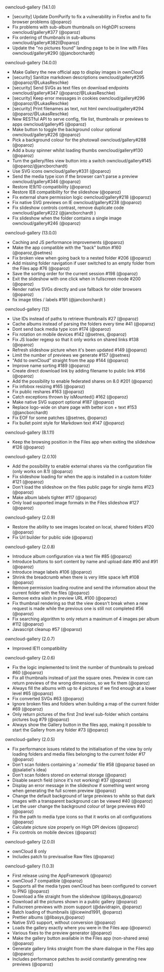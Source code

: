 owncloud-gallery (14.1.0)
* [security] Update DomPurify to fix a vulnerability in Firefox and to fix browser problems (@oparoz)
* Fix problems with sub-album thumbnails on HighDPI screens owncloud/gallery#377 (@oparoz)
* Fix ordering of thumbnails in sub-albums owncloud/gallery#382(@oparoz)
* Update the "no pictures found" landing page to be in line with Files owncloud/gallery#290 (@jancborchardt)

owncloud-gallery (14.0.0)
* Make Gallery the new official app to display images in ownCloud
* [security] Sanitize markdown descriptions owncloud/gallery#295 (@oparoz/@LukasReschke)
* [security] Send SVGs as text files on download endpoints owncloud/gallery#347 (@oparoz/@LukasReschke)
* [security] Keep error messages in cookies owncloud/gallery#296 (@oparoz/@LukasReschke)
* [security] Print filenames as text, not html owncloud/gallery#294 (@oparoz/@LukasReschke)
* New RESTful API to serve config, file list, thumbnails or previews to apps owncloud/gallery#5 (@oparoz)
* Make button to toggle the background colour optional owncloud/gallery#226 (@oparoz)
* Pick a background colour for the photowall owncloud/gallery#288 (@oparoz)
* Add a busy spinner whilst loading thumbs owncloud/gallery#130 (@oparoz)
* Turn the gallery/files view button into a switch owncloud/gallery#145 (@oparoz/@jancborchardt)
* Use SVG icons owncloud/gallery#331 (@oparoz)
* Send the media type icon if the browser can't parse a preview owncloud/gallery#346 (@oparoz)
* Restore IE9/10 compatibility (@oparoz)
* Restore IE8 compatibility for the slideshow (@oparoz)
* Fix external share permission logic owncloud/gallery#218 (@oparoz)
* Fix native SVG previews on IE owncloud/gallery#238 (@oparoz)
* Fix slideshow controls contrast, remove duplicate code owncloud/gallery#222 (@jancborchardt )
* Fix slideshow when the folder contains a single image owncloud/gallery#246 (@oparoz)

owncloud-gallery (13.0.0)
* Caching and JS performance improvements (@oparoz)
* Make the app compatible with the "back" button #160 (@oparoz,@setnes)
* Fix broken view when going back to a nested folder #206 (@oparoz)
* Add missing folder navigation if user switched to an empty folder from the Files app #76 (@oparoz)
* Save the sorting order for the current session #198 (@oparoz)
* Exit the slideshow with one click when in fullscreen mode #200 (@oparoz)
* Render native SVGs directly and use fallback for older browsers (@oparoz)
* fix image titles / labels #191 (@jancborchardt )

owncloud-gallery (12)
* Use IDs instead of paths to retrieve thumbnails #27 (@oparoz)
* Cache albums instead of parsing the folders every time #41 (@oparoz)
* Dont send back media type icon #174 (@oparoz)
* Fix rotation on mobile devices #142 (@setnes, @oparoz)
* Fix JS loader regexp so that it only works on shared links #138 (@oparoz)
* Refresh slideshow picture when it's been updated #149 (@oparoz)
* Limit the number of previews we generate #157 (@setnes)
* "Add to ownCloud" straight from the app #144 (@oparoz)
* Improve name sorting #189 (@oparoz)
* Create direct download link by adding filename to public link #156 (@oparoz)
* Add the possibility to enable federated shares on 8.0 #201 (@oparoz)
* Fix infobox resizing #165 (@oparoz)
* Fix public reshares #163 (@oparoz)
* Catch exceptions thrown by isMounted() #162 (@oparoz)
* Make native SVG support optional #187 (@oparoz)
* Replace logo-wide on share page with better icon + text #153 (@jancborchardt)
* Fix EOF for some patches (@setnes, @oparoz)
* Fix bullet point style for Markdown text #147 (@oparoz)

owncloud-gallery (8.1.11)
* Keep the browsing position in the Files app when exiting the slideshow #126 (@oparoz)

owncloud-gallery (2.0.10)
* Add the possibility to enable external shares via the configuration file (only works on 8.1) (@oparoz)
* Fix slideshow loading for when the app is installed in a custom folder #121 (@oparoz)
* Don't load the slideshow on the files public page for single items #123 (@oparoz)
* Make album labels tighter #117 (@oparoz)
* Only load supported image formats in the Files slideshow #127 (@oparoz)

owncloud-gallery (2.0.9)
* Restore the ability to see images located on local, shared folders #120 (@oparoz)
* Fix Url builder for public side (@oparoz)

owncloud-gallery (2.0.8)
* Introduce album configuration via a text file #85 (@oparoz)
* Introduce buttons to sort content by name and upload date #90 and #91 (@oparoz)
* Introduce image labels #106 (@oparoz)
* Shrink the breadcrumb when there is very little space left #108 (@oparoz)
* Remove permission loading routine and send the information about the current folder with the files (@oparoz)
* Remove extra slash in preview URL #100 (@oparoz)
* Fix thumbnail rendering so that the view doesn't break when a new request is made while the previous one is still not completed #56 (@oparoz)
* Fix searching algorithm to only return a maximum of 4 images per album #112 (@oparoz)
* Javascript cleanup #57 (@oparoz)

owncloud-gallery (2.0.7)
* Improved IE11 compatibility

owncloud-gallery (2.0.6)
* Fix the logic implemented to limit the number of thumbnails to preload #60 (@oparoz)
* Fix all thumbnails instead of just the square ones. Preview in core can return previews of the wrong dimensions, so we fix them (@oparoz)
* Always fill the albums with up to 4 pictures if we find enough at a lower level #65 (@oparoz)
* Fix converted SVGs #63 (@oparoz)
* Ignore broken files and folders when building a map of the current folder #69 (@oparoz)
* Only return pictures of the first 2nd level sub-folder which contains pictures bug #79 (@oparoz)
* Always show the Gallery button in the files app, making it possible to start the Gallery from any folder #73 (@oparoz)

owncloud-gallery (2.0.5)
* Fix performance issues related to the initialisation of the view by only loading folders and media files belonging to the current folder #17 (@oparoz)
* Don't scan folders containing a '.nomedia' file #58 (@oparoz based on @jsalatiel's idea)
* Don't scan folders stored on external storage (@oparoz)
* Disable search field (since it's not working) #37 (@oparoz)
* Display an error message in the slideshow if something went wrong when generating the full screen preview (@oparoz)
* Change the default background of large previews to white so that dark images with a transparent background can be viewed #40 (@oparoz)
* Let the user change the background colour of large previews #40 (@oparoz)
* Fix the path to media type icons so that it works on all configurations (@oparoz)
* Calculate picture size properly on High DPI devices (@oparoz)
* Fix controls on mobile devices (@oparoz)

owncloud-gallery (2.0.0)
* ownCloud 8 only
* Includes patch to previsualise Raw files (@oparoz)

owncloud-gallery (1.0.3)
* First release using the AppFramework (@oparoz)
* ownCloud 7 compatible (@oparoz)
* Supports all the media types ownCloud has been configured to convert to PNG (@oparoz)
* Download a file straight from the slideshow (@libasys,@oparoz)
* Download all the pictures shown in a public gallery (@oparoz)
* Fullscreen previews with zoom support (@davidrapin, @oparoz)
* Batch loading of thumbnails (@icewind1991, @oparoz)
* Prettier albums (@libasys,@oparoz)
* Native SVG support, without conversion (@oparoz)
* Loads the gallery exactly where you were in the Files app (@oparoz)
* Various fixes to the preview generator (@oparoz)
* Make the gallery button available in the Files app (non-shared area) (@oparoz)
* Generate gallery links straight from the share dialogue in the Files app (@oparoz)
* Includes performance patches to avoid constantly generating new previews (@oparoz)
